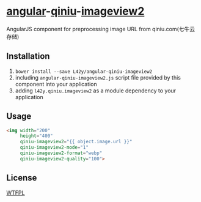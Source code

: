 # [angular](http://angularjs.org)-[qiniu](http://www.qiniu.com)-[imageview2](http://developer.qiniu.com/docs/v6/api/reference/fop/image/imageview2.html)

AngularJS component for preprocessing image URL from qiniu.com(七牛云存储)

## Installation

1. `bower install --save L42y/angular-qiniu-imageview2`
2. including `angular-qiniu-imageview2.js` script file provided by this component into your application
3. adding `l42y.qiniu.imageview2` as a module dependency to your application

## Usage

```html
<img width="200"
     height="400"
     qiniu-imageview2="{{ object.image.url }}"
     qiniu-imageview2-mode="1"
     qiniu-imageview2-format="webp"
     qiniu-imageview2-quality="100">
```

## License

[WTFPL](http://wtfpl.org)
